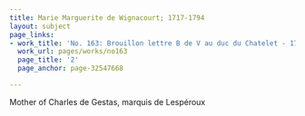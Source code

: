 ```yaml
---
title: Marie Marguerite de Wignacourt; 1717-1794
layout: subject
page_links:
- work_title: 'No. 163: Brouillon lettre B de V au duc du Chatelet - 1781/03/01'
  work_url: pages/works/no163
  page_title: '2'
  page_anchor: page-32547668

---
```

<p>Mother of Charles de Gestas, marquis de Lespéroux </p>